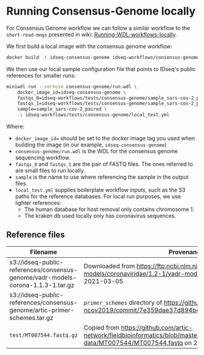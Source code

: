 # Running Consensus-Genome locally

For Consensus Genome workflow we can follow a similar workflow to the `short-read-mngs` presented in wiki: [Running-WDL-workflows-locally](https://github.com/chanzuckerberg/idseq-workflows/wiki/Running-WDL-workflows-locally).

We first build a local image with the consensus genome workflow:

```bash
docker build -t idseq-consensus-genome idseq-workflows/consensus-genome
```

We then use our local sample configuration file that points to IDseq's public references for smaller runs:

```bash
miniwdl run --verbose consensus-genome/run.wdl \
    docker_image_id=idseq-consensus-genome \
    fastqs_0=idseq-workflows/tests/consensus-genome/sample_sars-cov-2_paired_r1.fastq.gz \
    fastqs_1=idseq-workflows/tests/consensus-genome/sample_sars-cov-2_paired_r2.fastq.gz \
    sample=sample_sars-cov-2_paired \
    -i idseq-workflows/tests/consensus-genome/local_test.yml
```

Where:

* `docker_image_id=` should be set to the docker image tag you used when building the image (in our example, `idseq-consensus-genome`)
* `consensus-genome/run.wdl` is the WDL for the consensus genome sequencing workflow.
* `fastqs_0` and `fastqs_1` are the pair of FASTQ files. The ones referred to are small files to run locally.
* `sample` is the name to use where referencing the sample in the output files.
* `local_test.yml` supplies boilerplate workflow inputs, such as the S3 paths for the reference databases. For local run purposes, we use lighter references:
  * The human database for host removal only contains chromosome 1.
  * The kraken db used locally only has coronavirus sequences.

## Reference files
Filename | Provenance
---------|-----------
s3://idseq-public-references/consensus-genome/vadr-models-corona-1.1.3-1.tar.gz | Downloaded from https://ftp.ncbi.nlm.nih.gov/pub/nawrocki/vadr-models/coronaviridae/1.2-1/vadr-models-corona-1.2-1.tar.gz on 2021-03-05
s3://idseq-public-references/consensus-genome/artic-primer-schemes.tar.gz | `primer_schemes` directory of https://github.com/artic-network/artic-ncov2019/commit/7e359dae37d894b40ae7e35c3582f14244ef4d36
`test/MT007544.fastq.gz` | Copied from https://github.com/artic-network/fieldbioinformatics/blob/master/test-data/MT007544/MT007544.fastq on 2021-03-06
